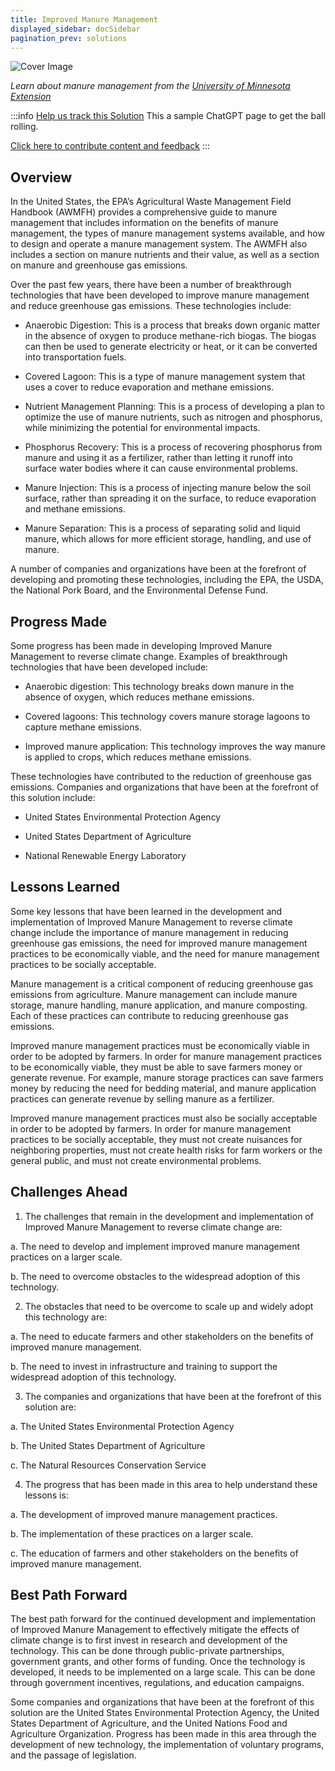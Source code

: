 ```yaml
---
title: Improved Manure Management
displayed_sidebar: docSidebar
pagination_prev: solutions
---
```


![Cover Image](../static/img/manure-management.jpg)

_Learn about manure management from the [University of Minnesota Extension](https://extension.umn.edu/livestock-operations/manure-management)_

:::info [Help us track this Solution](contribute)
This a sample ChatGPT page to get the ball rolling.

[Click here to contribute content and feedback](contribute)
:::

## Overview

In the United States, the EPA’s Agricultural Waste Management Field Handbook (AWMFH) provides a comprehensive guide to manure management that includes information on the benefits of manure management, the types of manure management systems available, and how to design and operate a manure management system. The AWMFH also includes a section on manure nutrients and their value, as well as a section on manure and greenhouse gas emissions.

Over the past few years, there have been a number of breakthrough technologies that have been developed to improve manure management and reduce greenhouse gas emissions. These technologies include:

- Anaerobic Digestion: This is a process that breaks down organic matter in the absence of oxygen to produce methane-rich biogas. The biogas can then be used to generate electricity or heat, or it can be converted into transportation fuels.

- Covered Lagoon: This is a type of manure management system that uses a cover to reduce evaporation and methane emissions.

- Nutrient Management Planning: This is a process of developing a plan to optimize the use of manure nutrients, such as nitrogen and phosphorus, while minimizing the potential for environmental impacts.

- Phosphorus Recovery: This is a process of recovering phosphorus from manure and using it as a fertilizer, rather than letting it runoff into surface water bodies where it can cause environmental problems.

- Manure Injection: This is a process of injecting manure below the soil surface, rather than spreading it on the surface, to reduce evaporation and methane emissions.

- Manure Separation: This is a process of separating solid and liquid manure, which allows for more efficient storage, handling, and use of manure.

A number of companies and organizations have been at the forefront of developing and promoting these technologies, including the EPA, the USDA, the National Pork Board, and the Environmental Defense Fund.

## Progress Made

Some progress has been made in developing Improved Manure Management to reverse climate change. Examples of breakthrough technologies that have been developed include:

- Anaerobic digestion: This technology breaks down manure in the absence of oxygen, which reduces methane emissions.

- Covered lagoons: This technology covers manure storage lagoons to capture methane emissions.

- Improved manure application: This technology improves the way manure is applied to crops, which reduces methane emissions.

These technologies have contributed to the reduction of greenhouse gas emissions. Companies and organizations that have been at the forefront of this solution include:

- United States Environmental Protection Agency

- United States Department of Agriculture

- National Renewable Energy Laboratory

## Lessons Learned

Some key lessons that have been learned in the development and implementation of Improved Manure Management to reverse climate change include the importance of manure management in reducing greenhouse gas emissions, the need for improved manure management practices to be economically viable, and the need for manure management practices to be socially acceptable.

Manure management is a critical component of reducing greenhouse gas emissions from agriculture. Manure management can include manure storage, manure handling, manure application, and manure composting. Each of these practices can contribute to reducing greenhouse gas emissions.

Improved manure management practices must be economically viable in order to be adopted by farmers. In order for manure management practices to be economically viable, they must be able to save farmers money or generate revenue. For example, manure storage practices can save farmers money by reducing the need for bedding material, and manure application practices can generate revenue by selling manure as a fertilizer.

Improved manure management practices must also be socially acceptable in order to be adopted by farmers. In order for manure management practices to be socially acceptable, they must not create nuisances for neighboring properties, must not create health risks for farm workers or the general public, and must not create environmental problems.

## Challenges Ahead

1. The challenges that remain in the development and implementation of Improved Manure Management to reverse climate change are:

a. The need to develop and implement improved manure management practices on a larger scale.

b. The need to overcome obstacles to the widespread adoption of this technology.

2. The obstacles that need to be overcome to scale up and widely adopt this technology are:

a. The need to educate farmers and other stakeholders on the benefits of improved manure management.

b. The need to invest in infrastructure and training to support the widespread adoption of this technology.

3. The companies and organizations that have been at the forefront of this solution are:

a. The United States Environmental Protection Agency

b. The United States Department of Agriculture

c. The Natural Resources Conservation Service

4. The progress that has been made in this area to help understand these lessons is:

a. The development of improved manure management practices.

b. The implementation of these practices on a larger scale.

c. The education of farmers and other stakeholders on the benefits of improved manure management.

## Best Path Forward

The best path forward for the continued development and implementation of Improved Manure Management to effectively mitigate the effects of climate change is to first invest in research and development of the technology. This can be done through public-private partnerships, government grants, and other forms of funding. Once the technology is developed, it needs to be implemented on a large scale. This can be done through government incentives, regulations, and education campaigns.

Some companies and organizations that have been at the forefront of this solution are the United States Environmental Protection Agency, the United States Department of Agriculture, and the United Nations Food and Agriculture Organization. Progress has been made in this area through the development of new technology, the implementation of voluntary programs, and the passage of legislation.
